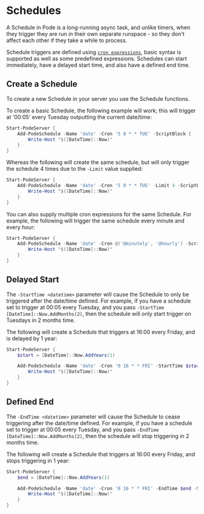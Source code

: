 # Schedules

A Schedule in Pode is a long-running async task, and unlike timers, when they trigger they are run in their own separate runspace - so they don't affect each other if they take a while to process.

Schedule triggers are defined using [`cron expressions`](../Misc/CronExpressions), basic syntax is supported as well as some predefined expressions. Schedules can start immediately, have a delayed start time, and also have a defined end time.

## Create a Schedule

To create a new Schedule in your server you use the Schedule functions.

To create a basic Schedule, the following example will work; this will trigger at '00:05' every Tuesday outputting the current date/time:

```powershell
Start-PodeServer {
    Add-PodeSchedule -Name 'date' -Cron '5 0 * * TUE' -ScriptBlock {
        Write-Host "$([DateTime]::Now)"
    }
}
```

Whereas the following will create the same schedule, but will only trigger the schedule 4 times due to the `-Limit` value supplied:

```powershell
Start-PodeServer {
    Add-PodeSchedule -Name 'date' -Cron '5 0 * * TUE' -Limit 4 -ScriptBlock {
        Write-Host "$([DateTime]::Now)"
    }
}
```

You can also supply multiple cron expressions for the same Schedule. For example, the following will trigger the same schedule every minute and every hour:

```powershell
Start-PodeServer {
    Add-PodeSchedule -Name 'date' -Cron @('@minutely', '@hourly') -ScriptBlock {
        Write-Host "$([DateTime]::Now)"
    }
}
```

## Delayed Start

The `-StartTime <datetime>` parameter will cause the Schedule to only be triggered after the date/time defined. For example, if you have a schedule set to trigger at 00:05 every Tuesday, and you pass `-StartTime [DateTime]::Now.AddMonths(2)`, then the schedule will only start trigger on Tuesdays in 2 months time.

The following will create a Schedule that triggers at 16:00 every Friday, and is delayed by 1 year:

```powershell
Start-PodeServer {
    $start = [DateTime]::Now.AddYears(1)

    Add-PodeSchedule -Name 'date' -Cron '0 16 * * FRI' -StartTime $start {
        Write-Host "$([DateTime]::Now)"
    }
}
```

## Defined End

The `-EndTime <datetime>` parameter will cause the Schedule to cease triggering after the date/time defined. For example, if you have a schedule set to trigger at 00:05 every Tuesday, and you pass `-EndTime [DateTime]::Now.AddMonths(2)`, then the schedule will stop triggering in 2 months time.

The following will create a Schedule that triggers at 16:00 every Friday, and stops triggering in 1 year:

```powershell
Start-PodeServer {
    $end = [DateTime]::Now.AddYears(1)

    Add-PodeSchedule -Name 'date' -Cron '0 16 * * FRI' -EndTime $end -ScriptBlock {
        Write-Host "$([DateTime]::Now)"
    }
}
```
